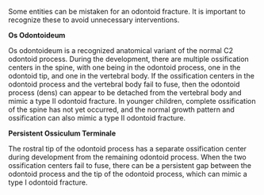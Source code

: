 Some entities can be mistaken for an odontoid fracture. It is important to recognize these to avoid unnecessary interventions.

**Os Odontoideum**

Os odontoideum is a recognized anatomical variant of the normal C2 odontoid process. During the development, there are multiple ossification centers in the spine, with one being in the odontoid process, one in the odontoid tip, and one in the vertebral body. If the ossification centers in the odontoid process and the vertebral body fail to fuse, then the odontoid process (dens) can appear to be detached from the vertebral body and mimic a type II odontoid fracture. In younger children, complete ossification of the spine has not yet occurred, and the normal growth pattern and ossification can also mimic a type II odontoid fracture.

**Persistent Ossiculum Terminale**

The rostral tip of the odontoid process has a separate ossification center during development from the remaining odontoid process. When the two ossification centers fail to fuse, there can be a persistent gap between the odontoid process and the tip of the odontoid process, which can mimic a type I odontoid fracture.